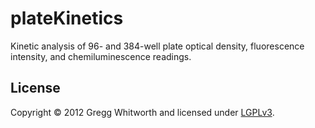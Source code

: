 # plateKinetics

Kinetic analysis of 96- and 384-well plate optical density, fluorescence intensity, and chemiluminescence readings.

## License

Copyright © 2012 Gregg Whitworth and licensed under [LGPLv3](http://www.gnu.org/copyleft/lesser.html).